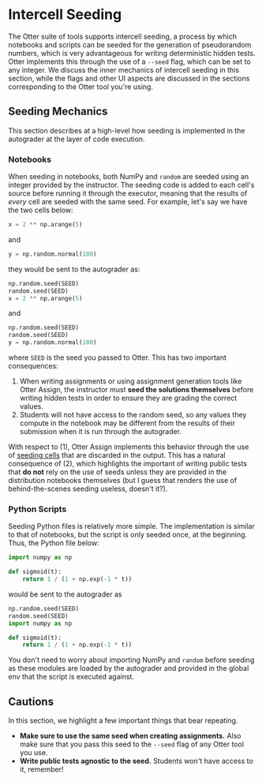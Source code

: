 # Intercell Seeding

The Otter suite of tools supports intercell seeding, a process by which notebooks and scripts can be seeded for the generation of pseudorandom numbers, which is very advantageous for writing deterministic hidden tests. Otter implements this through the use of a `--seed` flag, which can be set to any integer. We discuss the inner mechanics of intercell seeding in this section, while the flags and other UI aspects are discussed in the sections corresponding to the Otter tool you're using.

## Seeding Mechanics

This section describes at a high-level how seeding is implemented in the autograder at the layer of code execution.

### Notebooks

When seeding in notebooks, both NumPy and `random` are seeded using an integer provided by the instructor. The seeding code is added to each cell's source before running it through the executor, meaning that the results of *every* cell are seeded with the same seed. For example, let's say we have the two cells below:

```python
x = 2 ** np.arange(5)
```

and

```python
y = np.random.normal(100)
```

they would be sent to the autograder as:

```python
np.random.seed(SEED)
random.seed(SEED)
x = 2 ** np.arange(5)
```

and

```python
np.random.seed(SEED)
random.seed(SEED)
y = np.random.normal(100)
```

where `SEED` is the seed you passed to Otter. This has two important consequences:

1. When writing assignments or using assignment generation tools like Otter Assign, the instructor must **seed the solutions themselves** before writing hidden tests in order to ensure they are grading the correct values.
2. Students will not have access to the random seed, so any values they compute in the notebook may be different from the results of their submission when it is run through the autograder.

With respect to (1), Otter Assign implements this behavior through the use of [seeding cells](otter_assign.html#intercell-seeding) that are discarded in the output. This has a natural consequence of (2), which highlights the important of writing public tests that **do not** rely on the use of seeds unless they are provided in the distribution notebooks themselves (but I guess that renders the use of behind-the-scenes seeding useless, doesn't it?).

### Python Scripts

Seeding Python files is relatively more simple. The implementation is similar to that of notebooks, but the script is only seeded once, at the beginning. Thus, the Python file below:

```python
import numpy as np

def sigmoid(t):
    return 1 / (1 + np.exp(-1 * t))
```

would be sent to the autograder as

```python
np.random.seed(SEED)
random.seed(SEED)
import numpy as np

def sigmoid(t):
    return 1 / (1 + np.exp(-1 * t))
```

You don't need to worry about importing NumPy and `random` before seeding as these modules are loaded by the autograder and provided in the global env that the script is executed against.

## Cautions

In this section, we highlight a few important things that bear repeating.

* **Make sure to use the same seed when creating assignments.** Also make sure that you pass this seed to the `--seed` flag of any Otter tool you use.
* **Write public tests agnostic to the seed.** Students won't have access to it, remember!
